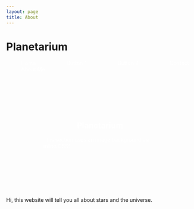 ```yaml
---
layout: page
title: About
---
```

<style>
  .my-button {
    background-image: url('background.jpg'); background-size: cover; background-position: center; padding: 100px; border-radius: 12px;
    color: #fff;
    padding: 5px 30px;
    border-radius: 5px;
    text-decoration: none;
    margin: 10px
  }
</style>
<h1>Planetarium </h1>                   <a href="/home/" class="my-button">   Home   </a> <a href="/button1/" class="my-button" > Button 1 </a> <a href="/button2/" class="my-button"> Button 2 </a> <a href="/contact/" class="my-button"> Contact </a> <a href="/about/" class="my-button"> About Me </a>

<div style="background-image: url('image1.jpg'); background-size: cover; background-position: center; padding: 100px; border-radius: 12px;">
  <h2 style="color:white; text-align:center;">Planetarium</h2>
  <p style="color: white;">
    This section uses an image background via inline CSS!
  </p>
</div>

Hi, this website will tell you all about stars and the universe.

